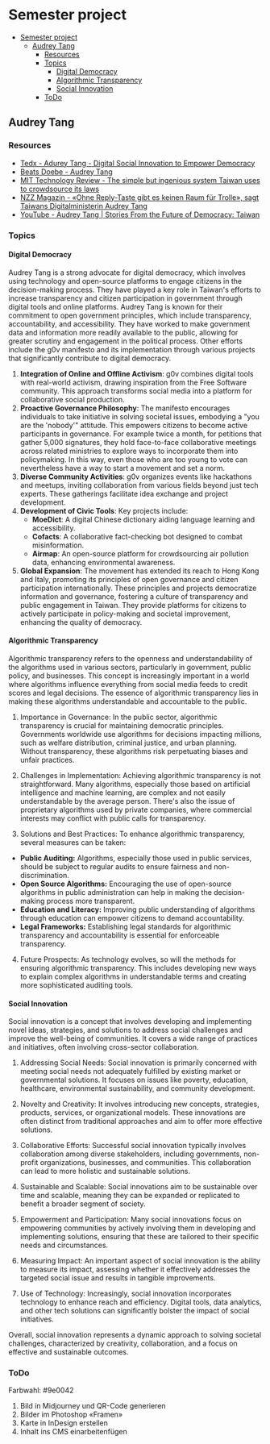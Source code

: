 # Semester project

- [Semester project](#semester-project)
  - [Audrey Tang](#audrey-tang)
    - [Resources](#resources)
    - [Topics](#topics)
      - [Digital Democracy](#digital-democracy)
      - [Algorithmic Transparency](#algorithmic-transparency)
      - [Social Innovation](#social-innovation)
    - [ToDo](#todo)


## Audrey Tang

### Resources

- [Tedx - Adurey Tang - Digital Social Innovation to Empower Democracy](https://www.ted.com/talks/audrey_tang_digital_social_innovation_to_empower_democracy)
- [Beats Doebe - Audrey Tang](https://beat.doebe.li/bibliothek/p25230.html)
- [MIT Technology Review - The simple but ingenious system Taiwan uses to crowdsource its laws](https://www.technologyreview.com/2018/08/21/240284/the-simple-but-ingenious-system-taiwan-uses-to-crowdsource-its-laws/)
- [NZZ Magazin - «Ohne Reply-Taste gibt es keinen Raum für Trolle», sagt Taiwans Digitalministerin Audrey Tang](https://magazin.nzz.ch/international/audrey-tang-ohne-reply-taste-gibt-es-keinen-raum-fuer-trolle-ld.1593922?reduced=true)
- [YouTube - Audrey Tang | Stories From the Future of Democracy: Taiwan](https://www.youtube.com/watch?v=5DkhUO7LiGs)

### Topics

#### Digital Democracy
Audrey Tang is a strong advocate for digital democracy, which involves using technology and open-source platforms to engage citizens in the decision-making process. They have played a key role in Taiwan's efforts to increase transparency and citizen participation in government through digital tools and online platforms. Audrey Tang is known for their commitment to open government principles, which include transparency, accountability, and accessibility. They have worked to make government data and information more readily available to the public, allowing for greater scrutiny and engagement in the political process.
Other efforts include the g0v manifesto and its implementation through various projects that significantly contribute to digital democracy.
1. **Integration of Online and Offline Activism**: g0v combines digital tools with real-world activism, drawing inspiration from the Free Software community. This approach transforms social media into a platform for collaborative social production.
2. **Proactive Governance Philosophy**: The manifesto encourages individuals to take initiative in solving societal issues, embodying a "you are the 'nobody'" attitude. This empowers citizens to become active participants in governance. For example twice a month, for petitions that gather 5,000 signatures, they hold face-to-face collaborative meetings across related ministries to explore ways to incorporate them into policymaking. In this way, even those who are too young to vote can nevertheless have a way to start a movement and set a norm.
3. **Diverse Community Activities**: g0v organizes events like hackathons and meetups, inviting collaboration from various fields beyond just tech experts. These gatherings facilitate idea exchange and project development.
4. **Development of Civic Tools**: Key projects include:
   - **MoeDict**: A digital Chinese dictionary aiding language learning and accessibility.
   - **Cofacts**: A collaborative fact-checking bot designed to combat misinformation.
   - **Airmap**: An open-source platform for crowdsourcing air pollution data, enhancing environmental awareness.
5. **Global Expansion**: The movement has extended its reach to Hong Kong and Italy, promoting its principles of open governance and citizen participation internationally.
These principles and projects democratize information and governance, fostering a culture of transparency and public engagement in Taiwan. They provide platforms for citizens to actively participate in policy-making and societal improvement, enhancing the quality of democracy.

#### Algorithmic Transparency
Algorithmic transparency refers to the openness and understandability of the algorithms used in various sectors, particularly in government, public policy, and businesses. This concept is increasingly important in a world where algorithms influence everything from social media feeds to credit scores and legal decisions. The essence of algorithmic transparency lies in making these algorithms understandable and accountable to the public.

1. Importance in Governance: In the public sector, algorithmic transparency is crucial for maintaining democratic principles. Governments worldwide use algorithms for decisions impacting millions, such as welfare distribution, criminal justice, and urban planning. Without transparency, these algorithms risk perpetuating biases and unfair practices.

2. Challenges in Implementation: Achieving algorithmic transparency is not straightforward. Many algorithms, especially those based on artificial intelligence and machine learning, are complex and not easily understandable by the average person. There's also the issue of proprietary algorithms used by private companies, where commercial interests may conflict with public calls for transparency.

3. Solutions and Best Practices: To enhance algorithmic transparency, several measures can be taken:
- **Public Auditing:** Algorithms, especially those used in public services, should be subject to regular audits to ensure fairness and non-discrimination.
- **Open Source Algorithms:** Encouraging the use of open-source algorithms in public administration can help in making the decision-making process more transparent.
- **Education and Literacy:** Improving public understanding of algorithms through education can empower citizens to demand accountability.
- **Legal Frameworks:** Establishing legal standards for algorithmic transparency and accountability is essential for enforceable transparency.

4. Future Prospects: As technology evolves, so will the methods for ensuring algorithmic transparency. This includes developing new ways to explain complex algorithms in understandable terms and creating more sophisticated auditing tools.


#### Social Innovation
Social innovation is a concept that involves developing and implementing novel ideas, strategies, and solutions to address social challenges and improve the well-being of communities. It covers a wide range of practices and initiatives, often involving cross-sector collaboration.

1. Addressing Social Needs: Social innovation is primarily concerned with meeting social needs not adequately fulfilled by existing market or governmental solutions. It focuses on issues like poverty, education, healthcare, environmental sustainability, and community development.

2. Novelty and Creativity: It involves introducing new concepts, strategies, products, services, or organizational models. These innovations are often distinct from traditional approaches and aim to offer more effective solutions.

3. Collaborative Efforts: Successful social innovation typically involves collaboration among diverse stakeholders, including governments, non-profit organizations, businesses, and communities. This collaboration can lead to more holistic and sustainable solutions.

4. Sustainable and Scalable: Social innovations aim to be sustainable over time and scalable, meaning they can be expanded or replicated to benefit a broader segment of society.

5. Empowerment and Participation: Many social innovations focus on empowering communities by actively involving them in developing and implementing solutions, ensuring that these are tailored to their specific needs and circumstances.

6. Measuring Impact: An important aspect of social innovation is the ability to measure its impact, assessing whether it effectively addresses the targeted social issue and results in tangible improvements.

7. Use of Technology: Increasingly, social innovation incorporates technology to enhance reach and efficiency. Digital tools, data analytics, and other tech solutions can significantly bolster the impact of social initiatives.

Overall, social innovation represents a dynamic approach to solving societal challenges, characterized by creativity, collaboration, and a focus on effective and sustainable outcomes.

### ToDo

Farbwahl: #9e0042
1. Bild in Midjourney und QR-Code generieren
2. Bilder im Photoshop «Framen»
3. Karte in InDesign erstellen
4. Inhalt ins CMS einarbeitenfügen
